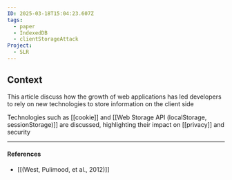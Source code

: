 ```yaml
---
ID: 2025-03-18T15:04:23.607Z
tags:
  - paper
  - IndexedDB
  - clientStorageAttack
Project:
  - SLR
---
```

## Context

This article discuss how the growth of web applications has led developers to rely on new technologies to store information on the client side

Technologies such as [[cookie]] and [[Web Storage API (localStorage, sessionStorage)]] are discussed, highlighting their impact on [[privacy]] and security

---
#### References
- [[(West, Pulimood, et al., 2012)]]
